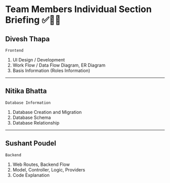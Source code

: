 # Team Members Individual Section Briefing ✅🐱‍👓

## Divesh Thapa
`Frontend`
1. UI Design / Development
2. Work Flow / Data Flow Diagram, ER Diagram
3. Basis Information (Roles Information)

<hr>

## Nitika Bhatta
`Database Information`
1. Database Creation and Migration
2. Database Schema
3. Database Relationship

<hr>

## Sushant Poudel
`Backend`
1. Web Routes, Backend Flow
2. Model, Controller, Logic, Providers
3. Code Explanation
